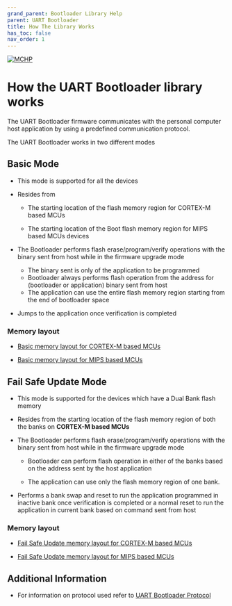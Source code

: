 ```yaml
---
grand_parent: Bootloader Library Help
parent: UART Bootloader
title: How The Library Works
has_toc: false
nav_order: 1
---
```


[![MCHP](https://www.microchip.com/ResourcePackages/Microchip/assets/dist/images/logo.png)](https://www.microchip.com)

# How the UART Bootloader library works

The UART Bootloader firmware communicates with the personal computer host application by using a predefined communication protocol.

The UART Bootloader works in two different modes

## Basic Mode

- This mode is supported for all the devices

- Resides from
    - The starting location of the flash memory region for CORTEX-M based MCUs

    - The starting location of the Boot flash memory region for MIPS based MCUs devices

- The Bootloader performs flash erase/program/verify operations with the binary sent from host while in the firmware upgrade mode
    - The binary sent is only of the application to be programmed
    - Bootloader always performs flash operation from the address for (bootloader or application) binary sent from host
    - The application can use the entire flash memory region starting from the end of bootloader space

- Jumps to the application once verification is completed

### Memory layout

- [Basic memory layout for CORTEX-M based MCUs](../../../../arm/docs/arm_bootloader_memory_layout_basic.md)

- [Basic memory layout for MIPS based MCUs](../../../../mips/docs/mips_bootloader_memory_layout_basic.md)

## Fail Safe Update Mode
- This mode is supported for the devices which have a Dual Bank flash memory

- Resides from the starting location of the flash memory region of both the banks on **CORTEX-M based MCUs**

- The Bootloader performs flash erase/program/verify operations with the binary sent from host while in the firmware upgrade mode
    - Bootloader can perform flash operation in either of the banks based on the address sent by the host application

    - The application can use only the flash memory region of one bank.

- Performs a bank swap and reset to run the application programmed in inactive bank once verification is completed or a normal reset to run the application in current bank based on command sent from host

### Memory layout

- [Fail Safe Update memory layout for CORTEX-M based MCUs](../../../../arm/docs/arm_bootloader_memory_layout_fail_safe_update.md)

- [Fail Safe Update memory layout for MIPS based MCUs](../../../../mips/docs/mips_bootloader_memory_layout_fail_safe_update.md)

## Additional Information

- For information on protocol used refer to [UART Bootloader Protocol](./uart_bootloader_protocol.md)
